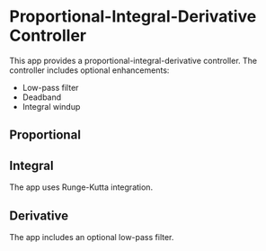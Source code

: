 # Proportional-Integral-Derivative Controller

This app provides a proportional-integral-derivative controller.
The controller includes optional enhancements:

- Low-pass filter
- Deadband
- Integral windup

## Proportional

## Integral

The app uses Runge-Kutta integration.

## Derivative

The app includes an optional low-pass filter.